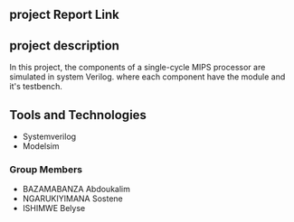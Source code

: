 ## project Report Link

## project description
In this project, the components of a single-cycle MIPS processor are simulated in system Verilog. where each component have the module and it's testbench.

## Tools and Technologies

- Systemverilog
- Modelsim 

### Group Members
 - BAZAMABANZA Abdoukalim
 - NGARUKIYIMANA Sostene
 - ISHIMWE Belyse